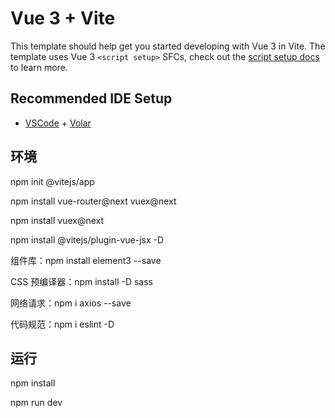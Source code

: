 # Vue 3 + Vite

This template should help get you started developing with Vue 3 in Vite. The template uses Vue 3 `<script setup>` SFCs, check out the [script setup docs](https://v3.vuejs.org/api/sfc-script-setup.html#sfc-script-setup) to learn more.

## Recommended IDE Setup

- [VSCode](https://code.visualstudio.com/) + [Volar](https://marketplace.visualstudio.com/items?itemName=johnsoncodehk.volar)

## 环境

npm init @vitejs/app

npm install vue-router@next vuex@next

npm install vuex@next

npm install @vitejs/plugin-vue-jsx -D

组件库：npm install element3 --save

CSS 预编译器：npm install -D sass

网络请求：npm i axios --save

代码规范：npm i eslint -D


## 运行

npm install

npm run dev
